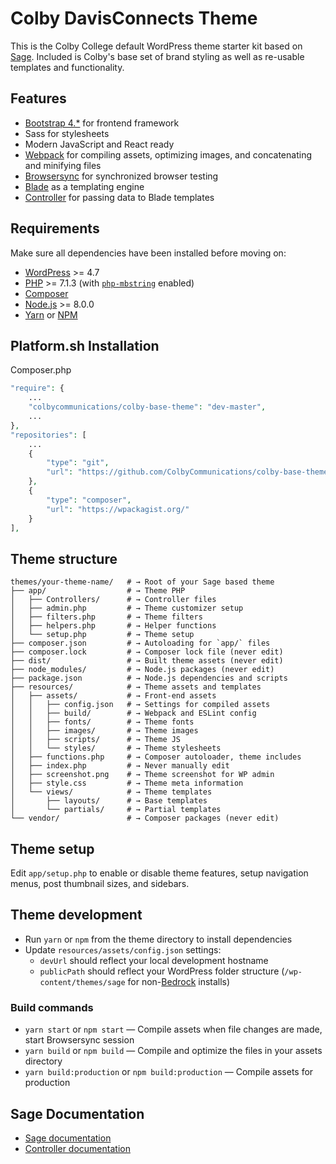 # Colby DavisConnects Theme

This is the Colby College default WordPress theme starter kit based on [Sage](https://roots.io/sage/). Included is Colby's base set of brand styling as well as re-usable templates and functionality.

## Features

-   [Bootstrap 4.\*](https://getbootstrap.com/) for frontend framework
-   Sass for stylesheets
-   Modern JavaScript and React ready
-   [Webpack](https://webpack.github.io/) for compiling assets, optimizing images, and concatenating and minifying files
-   [Browsersync](http://www.browsersync.io/) for synchronized browser testing
-   [Blade](https://laravel.com/docs/5.6/blade) as a templating engine
-   [Controller](https://github.com/soberwp/controller) for passing data to Blade templates

## Requirements

Make sure all dependencies have been installed before moving on:

-   [WordPress](https://wordpress.org/) >= 4.7
-   [PHP](https://secure.php.net/manual/en/install.php) >= 7.1.3 (with [`php-mbstring`](https://secure.php.net/manual/en/book.mbstring.php) enabled)
-   [Composer](https://getcomposer.org/download/)
-   [Node.js](http://nodejs.org/) >= 8.0.0
-   [Yarn](https://yarnpkg.com/en/docs/install) or [NPM](https://www.npmjs.com/)

## Platform.sh Installation

Composer.php

```php
"require": {
    ...
    "colbycommunications/colby-base-theme": "dev-master",
    ...
},
"repositories": [
    ...
    {
        "type": "git",
        "url": "https://github.com/ColbyCommunications/colby-base-theme"
    },
    {
        "type": "composer",
        "url": "https://wpackagist.org/"
    }
],
```

## Theme structure

```shell
themes/your-theme-name/   # → Root of your Sage based theme
├── app/                  # → Theme PHP
│   ├── Controllers/      # → Controller files
│   ├── admin.php         # → Theme customizer setup
│   ├── filters.php       # → Theme filters
│   ├── helpers.php       # → Helper functions
│   └── setup.php         # → Theme setup
├── composer.json         # → Autoloading for `app/` files
├── composer.lock         # → Composer lock file (never edit)
├── dist/                 # → Built theme assets (never edit)
├── node_modules/         # → Node.js packages (never edit)
├── package.json          # → Node.js dependencies and scripts
├── resources/            # → Theme assets and templates
│   ├── assets/           # → Front-end assets
│   │   ├── config.json   # → Settings for compiled assets
│   │   ├── build/        # → Webpack and ESLint config
│   │   ├── fonts/        # → Theme fonts
│   │   ├── images/       # → Theme images
│   │   ├── scripts/      # → Theme JS
│   │   └── styles/       # → Theme stylesheets
│   ├── functions.php     # → Composer autoloader, theme includes
│   ├── index.php         # → Never manually edit
│   ├── screenshot.png    # → Theme screenshot for WP admin
│   ├── style.css         # → Theme meta information
│   └── views/            # → Theme templates
│       ├── layouts/      # → Base templates
│       └── partials/     # → Partial templates
└── vendor/               # → Composer packages (never edit)
```

## Theme setup

Edit `app/setup.php` to enable or disable theme features, setup navigation menus, post thumbnail sizes, and sidebars.

## Theme development

-   Run `yarn` or `npm` from the theme directory to install dependencies
-   Update `resources/assets/config.json` settings:
    -   `devUrl` should reflect your local development hostname
    -   `publicPath` should reflect your WordPress folder structure (`/wp-content/themes/sage` for non-[Bedrock](https://roots.io/bedrock/) installs)

### Build commands

-   `yarn start` or `npm start` — Compile assets when file changes are made, start Browsersync session
-   `yarn build` or `npm build` — Compile and optimize the files in your assets directory
-   `yarn build:production` or `npm build:production` — Compile assets for production

## Sage Documentation

-   [Sage documentation](https://roots.io/sage/docs/)
-   [Controller documentation](https://github.com/soberwp/controller#usage)
